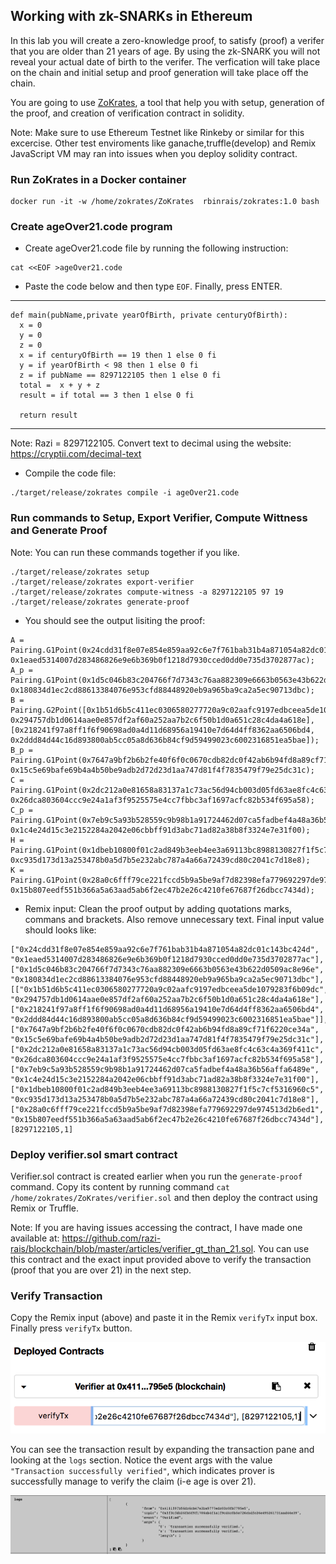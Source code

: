 
## Working with zk-SNARKs in Ethereum
In this lab you will create a zero-knowledge proof, to satisfy (proof) a verifer that you are older than 21 years of age. By using the zk-SNARK you will not reveal your actual date of birth to the verifer. The verfication will take place on the chain and initial setup and proof generation will take place off the chain. 

You are going to use [ZoKrates](https://github.com/JacobEberhardt/ZoKrates), a tool that help you with setup, generation of the proof, and creation of verification contract in solidity. 

  Note: Make sure to use Ethereum Testnet like Rinkeby or similar for this excercise. Other test enviroments like ganache,truffle(develop) and Remix JavaScript VM may ran into issues when you deploy solidity contract.

### Run ZoKrates in a Docker container
``` 
docker run -it -w /home/zokrates/ZoKrates  rbinrais/zokrates:1.0 bash 
```

### Create ageOver21.code program

* Create ageOver21.code file by running the following instruction:
``` 
cat <<EOF >ageOver21.code 
```

* Paste the code below and then type ```EOF```. Finally, press ENTER.
-------------------------------------------------------------------

```
def main(pubName,private yearOfBirth, private centuryOfBirth):
  x = 0
  y = 0
  z = 0
  x = if centuryOfBirth == 19 then 1 else 0 fi
  y = if yearOfBirth < 98 then 1 else 0 fi
  z = if pubName == 8297122105 then 1 else 0 fi
  total =  x + y + z 
  result = if total == 3 then 1 else 0 fi
  
  return result 
```
-------------------------------------------------------------------
 Note: Razi = 8297122105. Convert text to decimal using the website: https://cryptii.com/decimal-text

* Compile the code file:

```
./target/release/zokrates compile -i ageOver21.code 
```

### Run commands to Setup, Export Verifier, Compute Wittness and Generate Proof

Note: You can run these commands together if you like.

```
./target/release/zokrates setup
./target/release/zokrates export-verifier
./target/release/zokrates compute-witness -a 8297122105 97 19
./target/release/zokrates generate-proof
```

* You should see the output lisiting the proof:
```
A = Pairing.G1Point(0x24cdd31f8e07e854e859aa92c6e7f761bab31b4a871054a82dc01c143bc424d, 0x1eaed5314007d283486826e9e6b369b0f1218d7930cced0dd0e735d3702877ac);
A_p = Pairing.G1Point(0x1d5c046b83c204766f7d7343c76aa882309e6663b0563e43b622d0509ac8e96e, 0x180834d1ec2cd88613384076e953cfd88448920eb9a965ba9ca2a5ec90713dbc);
B = Pairing.G2Point([0x1b51d6b5c411ec0306580277720a9c02aafc9197edbceea5de1079283f6b09dc, 0x294757db1d0614aae0e857df2af60a252aa7b2c6f50b1d0a651c28c4da4a618e], [0x218241f97a8ff1f6f90698ad0a4d11d68956a19410e7d64d4ff8362aa6506bd4, 0x2ddd84d44c16d893800ab5cc05a8d636b84cf9d59499023c6002316851ea5bae]);
B_p = Pairing.G1Point(0x7647a9bf2b6b2fe40f6f0c0670cdb82dc0f42ab6b94fd8a89cf71f6220ce34a, 0x15c5e69bafe69b4a4b50be9adb2d72d23d1aa747d81f4f7835479f79e25dc31c);
C = Pairing.G1Point(0x2dc212a0e81658a83137a1c73ac56d94cb003d05fd63ae8fc4c63c4a369f411c, 0x26dca803604ccc9e24a1af3f9525575e4cc7fbbc3af1697acfc82b534f695a58);
C_p = Pairing.G1Point(0x7eb9c5a93b528559c9b98b1a91724462d07ca5fadbef4a48a36b56affa6489e, 0x1c4e24d15c3e2152284a2042e06cbbff91d3abc71ad82a38b8f3324e7e31f00);
H = Pairing.G1Point(0x1dbeb10800f01c2ad849b3eeb4ee3a69113bc8988130827f1f5c7cf5316960c5, 0xc935d173d13a253478b0a5d7b5e232abc787a4a66a72439cd80c2041c7d18e8);
K = Pairing.G1Point(0x28a0c6fff79ce221fccd5b9a5be9af7d82398efa779692297de974513d2b6ed1, 0x15b807eedf551b366a5a63aad5ab6f2ec47b2e26c4210fe67687f26dbcc7434d);
```

* Remix input: Clean the proof output by adding quotations marks, commans and brackets. Also remove unnecessary text. Final
input value should looks like:

```
["0x24cdd31f8e07e854e859aa92c6e7f761bab31b4a871054a82dc01c143bc424d", "0x1eaed5314007d283486826e9e6b369b0f1218d7930cced0dd0e735d3702877ac"],
["0x1d5c046b83c204766f7d7343c76aa882309e6663b0563e43b622d0509ac8e96e", "0x180834d1ec2cd88613384076e953cfd88448920eb9a965ba9ca2a5ec90713dbc"],
[["0x1b51d6b5c411ec0306580277720a9c02aafc9197edbceea5de1079283f6b09dc", "0x294757db1d0614aae0e857df2af60a252aa7b2c6f50b1d0a651c28c4da4a618e"], ["0x218241f97a8ff1f6f90698ad0a4d11d68956a19410e7d64d4ff8362aa6506bd4", "0x2ddd84d44c16d893800ab5cc05a8d636b84cf9d59499023c6002316851ea5bae"]],
["0x7647a9bf2b6b2fe40f6f0c0670cdb82dc0f42ab6b94fd8a89cf71f6220ce34a", "0x15c5e69bafe69b4a4b50be9adb2d72d23d1aa747d81f4f7835479f79e25dc31c"],
["0x2dc212a0e81658a83137a1c73ac56d94cb003d05fd63ae8fc4c63c4a369f411c", "0x26dca803604ccc9e24a1af3f9525575e4cc7fbbc3af1697acfc82b534f695a58"],
["0x7eb9c5a93b528559c9b98b1a91724462d07ca5fadbef4a48a36b56affa6489e", "0x1c4e24d15c3e2152284a2042e06cbbff91d3abc71ad82a38b8f3324e7e31f00"],
["0x1dbeb10800f01c2ad849b3eeb4ee3a69113bc8988130827f1f5c7cf5316960c5", "0xc935d173d13a253478b0a5d7b5e232abc787a4a66a72439cd80c2041c7d18e8"],
["0x28a0c6fff79ce221fccd5b9a5be9af7d82398efa779692297de974513d2b6ed1", "0x15b807eedf551b366a5a63aad5ab6f2ec47b2e26c4210fe67687f26dbcc7434d"],
[8297122105,1]
```
### Deploy verifier.sol smart contract

Verifier.sol contract is created earlier when you run the ```generate-proof``` command. Copy its content by running command ```cat /home/zokrates/ZoKrates/verifier.sol``` and then deploy the contract using Remix or Truffle.
  
  Note: If you are having issues accessing the contract, I have made one available at:
  https://github.com/razi-rais/blockchain/blob/master/articles/verifier_gt_than_21.sol. You can use this contract and the exact input provided above to verify the transaction (proof that you are over 21) in the next step.
  
### Verify Transaction 
Copy the Remix input (above) and paste it in the Remix ```verifyTx``` input box. Finally press ```verifyTx``` button.

<img src="https://github.com/razi-rais/blockchain/blob/master/articles/images/verifyTx.png">

You can see the transaction result by expanding the transaction pane and looking at the ```logs``` section. Notice the 
event args with the value ```"Transaction successfully verified"```, which indicates prover is successfully manage to verify the claim (i-e age is over 21). 

<img src="https://github.com/razi-rais/blockchain/blob/master/articles/images/verifyTx-Logs.png"> 
